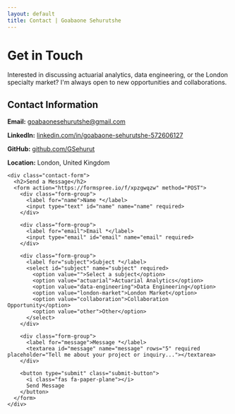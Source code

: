 ```yaml
---
layout: default
title: Contact | Goabaone Sehurutshe
---
```


<div class="contact-section">
  <h1>Get in Touch</h1>
  <p class="contact-intro">
    Interested in discussing actuarial analytics, data engineering, or the London specialty market? 
    I'm always open to new opportunities and collaborations.
  </p>

  <div class="contact-container">
    <div class="contact-info">
      <h2>Contact Information</h2>
      <div class="contact-details">
        <p><strong>Email:</strong> <a href="mailto:goabaonesehurutshe@gmail.com">goabaonesehurutshe@gmail.com</a></p>
        <p><strong>LinkedIn:</strong> <a href="https://www.linkedin.com/in/goabaone-sehurutshe-572606127/" target="_blank">linkedin.com/in/goabaone-sehurutshe-572606127</a></p>
        <p><strong>GitHub:</strong> <a href="https://github.com/GSehurut" target="_blank">github.com/GSehurut</a></p>
        <p><strong>Location:</strong> London, United Kingdom</p>
      </div>
    </div>

    <div class="contact-form">
      <h2>Send a Message</h2>
      <form action="https://formspree.io/f/xpzgwqzw" method="POST">
        <div class="form-group">
          <label for="name">Name *</label>
          <input type="text" id="name" name="name" required>
        </div>
        
        <div class="form-group">
          <label for="email">Email *</label>
          <input type="email" id="email" name="email" required>
        </div>
        
        <div class="form-group">
          <label for="subject">Subject *</label>
          <select id="subject" name="subject" required>
            <option value="">Select a subject</option>
            <option value="actuarial">Actuarial Analytics</option>
            <option value="data-engineering">Data Engineering</option>
            <option value="london-market">London Market</option>
            <option value="collaboration">Collaboration Opportunity</option>
            <option value="other">Other</option>
          </select>
        </div>
        
        <div class="form-group">
          <label for="message">Message *</label>
          <textarea id="message" name="message" rows="5" required placeholder="Tell me about your project or inquiry..."></textarea>
        </div>
        
        <button type="submit" class="submit-button">
          <i class="fas fa-paper-plane"></i>
          Send Message
        </button>
      </form>
    </div>
  </div>
</div> 